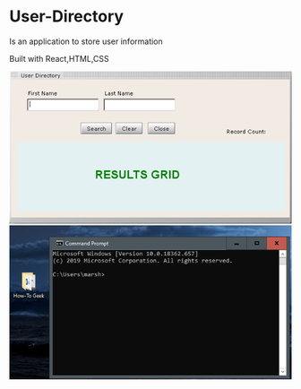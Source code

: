 # User-Directory

Is an application to store user information

Built with 
React,HTML,CSS

![act-text](https://github.com/bashkimereqi100/User-Directory/blob/main/container/User_Directory.gif)
![act-text](https://github.com/bashkimereqi100/User-Directory/blob/main/container/change-directories-GIF.gif)

